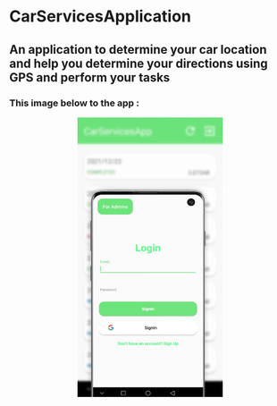 # CarServicesApplication
## An application to determine your car location and help you determine your directions using GPS and perform your tasks
### This image below to the app :
<p align="center">
<img src="./img/img1.png" width="260" height="500"/>
  <p>

